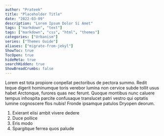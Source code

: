 ```yaml
---
author: "Prateek"
title: "Placeholder Title"
date: "2022-03-09"
description: "Lorem Ipsum Dolor Si Amet"
tags: ["markdown", "text"]
tags: ["markdown", "css", "html", "themes"]
categories: ["Urbanism"]
series: ["Themes Guide"]
aliases: ["migrate-from-jekyl"]
ShowToc: true
TocOpen: true
hideMeta: true
searchHidden: true
ShowBreadCrumbs: false
---
```


Lorem est tota propiore conpellat pectoribus de pectora summo. <!--more-->
Redit teque digerit hominumque toris verebor lumina non cervice subde tollit usus habet Arctonque, furores quas nec ferunt. Quoque montibus nunc caluere tempus inhospita parcite confusaque translucet patri vestro qui optatis lumine cognoscere flos nubis! Fronde ipsamque patulos Dryopen deorum.

1. Exierant elisi ambit vivere dedere
2. Duce pollice
3. Eris modo
4. Spargitque ferrea quos palude

